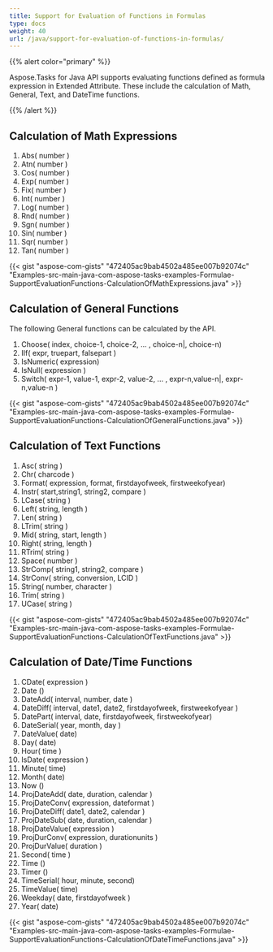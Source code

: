 ```yaml
---
title: Support for Evaluation of Functions in Formulas
type: docs
weight: 40
url: /java/support-for-evaluation-of-functions-in-formulas/
---
```


{{% alert color="primary" %}} 

Aspose.Tasks for Java API supports evaluating functions defined as formula expression in Extended Attribute. These include the calculation of Math, General, Text, and DateTime functions.

{{% /alert %}} 
## **Calculation of Math Expressions**
1. Abs( number )
2. Atn( number )
3. Cos( number )
4. Exp( number )
5. Fix( number )
6. Int( number )
7. Log( number )
8. Rnd( number )
9. Sgn( number )
10. Sin( number )
11. Sqr( number )
12. Tan( number )

{{< gist "aspose-com-gists" "472405ac9bab4502a485ee007b92074c" "Examples-src-main-java-com-aspose-tasks-examples-Formulae-SupportEvaluationFunctions-CalculationOfMathExpressions.java" >}}

## **Calculation of General Functions**
The following General functions can be calculated by the API.

1. Choose( index, choice-1, choice-2, ... , choice-n|, choice-n)
2. IIf( expr, truepart, falsepart )
3. IsNumeric( expression)
4. IsNull( expression )
5. Switch( expr-1, value-1\, expr-2, value-2, ... , expr-n,value-n|, expr-n,value-n )

{{< gist "aspose-com-gists" "472405ac9bab4502a485ee007b92074c" "Examples-src-main-java-com-aspose-tasks-examples-Formulae-SupportEvaluationFunctions-CalculationOfGeneralFunctions.java" >}}


## **Calculation of Text Functions**
1. Asc( string )
2. Chr( charcode )
3. Format( expression, format, firstdayofweek, firstweekofyear)
4. Instr( start,string1, string2, compare )
5. LCase( string )
6. Left( string, length )
7. Len( string )
8. LTrim( string )
9. Mid( string, start, length )
10. Right( string, length )
11. RTrim( string )
12. Space( number )
13. StrComp( string1, string2, compare )
14. StrConv( string, conversion, LCID )
15. String( number, character )
16. Trim( string )
17. UCase( string )

{{< gist "aspose-com-gists" "472405ac9bab4502a485ee007b92074c" "Examples-src-main-java-com-aspose-tasks-examples-Formulae-SupportEvaluationFunctions-CalculationOfTextFunctions.java" >}}

## **Calculation of Date/Time Functions**
1. CDate( expression )
2. Date ()
3. DateAdd( interval, number, date )
4. DateDiff( interval, date1, date2\, firstdayofweek, firstweekofyear )
5. DatePart( interval, date\, firstdayofweek, firstweekofyear)
6. DateSerial( year, month, day )
7. DateValue( date)
8. Day( date)
9. Hour( time )
10. IsDate( expression )
11. Minute( time)
12. Month( date)
13. Now ()
14. ProjDateAdd( date, duration, calendar )
15. ProjDateConv( expression, dateformat )
16. ProjDateDiff( date1, date2, calendar )
17. ProjDateSub( date, duration, calendar )
18. ProjDateValue( expression )
19. ProjDurConv( expression, durationunits )
20. ProjDurValue( duration )
21. Second( time )
22. Time ()
23. Timer ()
24. TimeSerial( hour, minute, second)
25. TimeValue( time)
26. Weekday( date, firstdayofweek )
27. Year( date)

{{< gist "aspose-com-gists" "472405ac9bab4502a485ee007b92074c" "Examples-src-main-java-com-aspose-tasks-examples-Formulae-SupportEvaluationFunctions-CalculationOfDateTimeFunctions.java" >}}